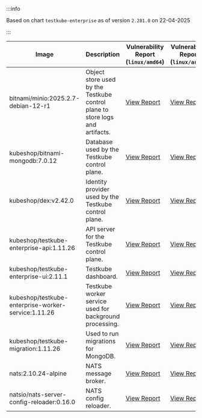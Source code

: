 :::info

Based on chart `testkube-enterprise` as of version `2.281.0` on 22-04-2025

:::

| Image | Description | Vulnerability Report (`linux/amd64`) | Vulnerability Report (`linux/arm64`) | Docker Image |
|-------|-------------|----------------------------------------|----------------------------------------|--------------|
| bitnami/minio:2025.2.7-debian-12-r1 | Object store used by the Testkube control plane to store logs and artifacts. | [View Report](./minio-2025.2.7-debian-12-r1_linux_amd64.md) | [View Report](./minio-2025.2.7-debian-12-r1_linux_arm64.md) | [View Image](https://hub.docker.com/layers/bitnami/minio/2025.2.7-debian-12-r1/images/sha256-6200cedfbe0d340913f74f16f93dcd203ec89702c7f120abf45b4bbbea3689cf?context=explore) |
| kubeshop/bitnami-mongodb:7.0.12 | Database used by the Testkube control plane. | [View Report](./bitnami-mongodb-7.0.12_linux_amd64.md) | [View Report](./bitnami-mongodb-7.0.12_linux_arm64.md) | [View Image](https://hub.docker.com/layers/kubeshop/bitnami-mongodb/7.0.12/images/sha256-43aa0e5c2e3eff47a9d82ab89e3d0bdde515b9b64628d328a18342e1facba8aa?context=explore) |
| kubeshop/dex:v2.42.0 | Identity provider used by the Testkube control plane. | [View Report](./dex-v2.42.0_linux_amd64.md) | [View Report](./dex-v2.42.0_linux_arm64.md) | [View Image](https://hub.docker.com/layers/kubeshop/dex/v2.42.0/images/sha256-10dc393947e2d04dd8c0972ccf405e6f47aba0b694af059c94aa9d249d69ae1b?context=explore) |
| kubeshop/testkube-enterprise-api:1.11.26 | API server for the Testkube control plane. | [View Report](./testkube-enterprise-api-1.11.26_linux_amd64.md) | [View Report](./testkube-enterprise-api-1.11.26_linux_arm64.md) | [View Image](https://hub.docker.com/layers/kubeshop/testkube-enterprise-api/1.11.26/images/sha256-8b60eb82a0858f412c16636aae3fc6cd210a91a0f79363ee272eefcdebf2f708?context=explore) |
| kubeshop/testkube-enterprise-ui:2.11.1 | Testkube dashboard. | [View Report](./testkube-enterprise-ui-2.11.1_linux_amd64.md) | [View Report](./testkube-enterprise-ui-2.11.1_linux_arm64.md) | [View Image](https://hub.docker.com/layers/kubeshop/testkube-enterprise-ui/2.11.1/images/sha256-9cc8654d9716803791e25f5f45025db3f3312462c714e7707111b5d6ee20ee73?context=explore) |
| kubeshop/testkube-enterprise-worker-service:1.11.26 | Testkube worker service used for background processing. | [View Report](./testkube-enterprise-worker-service-1.11.26_linux_amd64.md) | [View Report](./testkube-enterprise-worker-service-1.11.26_linux_arm64.md) | [View Image](https://hub.docker.com/layers/kubeshop/testkube-enterprise-worker-service/1.11.26/images/sha256-52b07c797656b89312b160b2b80f84a451e17047cb682729019894cd6797fc1a?context=explore) |
| kubeshop/testkube-migration:1.11.26 | Used to run migrations for MongoDB. | [View Report](./testkube-migration-1.11.26_linux_amd64.md) | [View Report](./testkube-migration-1.11.26_linux_arm64.md) | [View Image](https://hub.docker.com/layers/kubeshop/testkube-migration/1.11.26/images/sha256-af21621c65797fc01bebe68afe2f44d156ffa52dcea8be6b43667e7afef3559a?context=explore) |
| nats:2.10.24-alpine | NATS message broker. | [View Report](./nats-2.10.24-alpine_linux_amd64.md) | [View Report](./nats-2.10.24-alpine_linux_arm64.md) | [View Image](https://hub.docker.com/layers/library/nats/2.10.24-alpine/images/sha256-d13ec5ce79a02e1be937820dd36db611e25bd0c08cd9947fa9a5d52a56bf91fc?context=explore) |
| natsio/nats-server-config-reloader:0.16.0 | NATS config reloader. | [View Report](./nats-server-config-reloader-0.16.0_linux_amd64.md) | [View Report](./nats-server-config-reloader-0.16.0_linux_arm64.md) | [View Image](https://hub.docker.com/layers/natsio/nats-server-config-reloader/0.16.0/images/sha256-6e1f185d0f39fdf6032872bd20f1ce134d4e18c923d55f7cf93d40afcf6a8ffe?context=explore) |
